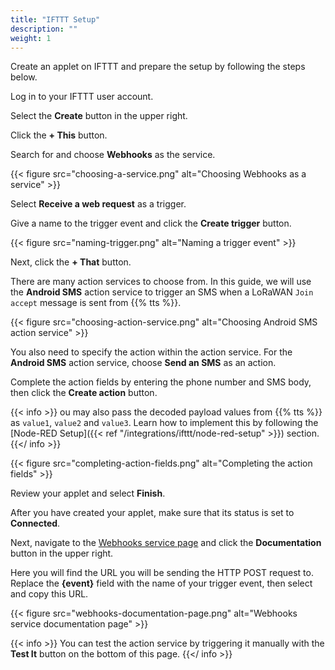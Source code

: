 ```yaml
---
title: "IFTTT Setup"
description: ""
weight: 1
---
```


Create an applet on IFTTT and prepare the setup by following the steps below.

<!--more-->

Log in to your IFTTT user account.

Select the **Create** button in the upper right. 

Click the **+ This** button.

Search for and choose **Webhooks** as the service.

{{< figure src="choosing-a-service.png" alt="Choosing Webhooks as a service" >}}

Select **Receive a web request** as a trigger.

Give a name to the trigger event and click the **Create trigger** button.

{{< figure src="naming-trigger.png" alt="Naming a trigger event" >}}

Next, click the **+ That** button.

There are many action services to choose from. In this guide, we will use the **Android SMS** action service to trigger an SMS when a LoRaWAN `Join accept` message is sent from {{% tts %}}.

{{< figure src="choosing-action-service.png" alt="Choosing Android SMS action service" >}}

You also need to specify the action within the action service. For the **Android SMS** action service, choose **Send an SMS** as an action. 

Complete the action fields by entering the phone number and SMS body, then click the **Create action** button.

{{< info >}} ou may also pass the decoded payload values from {{% tts %}} as `value1`, `value2` and `value3`. Learn how to implement this by following the [Node-RED Setup]({{< ref "/integrations/ifttt/node-red-setup" >}}) section. {{</ info >}}

{{< figure src="completing-action-fields.png" alt="Completing the action fields" >}}

Review your applet and select **Finish**.

After you have created your applet, make sure that its status is set to **Connected**.

Next, navigate to the [Webhooks service page](https://ifttt.com/maker_webhooks) and click the **Documentation** button in the upper right.

Here you will find the URL you will be sending the HTTP POST request to. Replace the **{event}** field with the name of your trigger event, then select and copy this URL.

{{< figure src="webhooks-documentation-page.png" alt="Webhooks service documentation page" >}}

{{< info >}} You can test the action service by triggering it manually with the **Test It** button on the bottom of this page. {{</ info >}}
